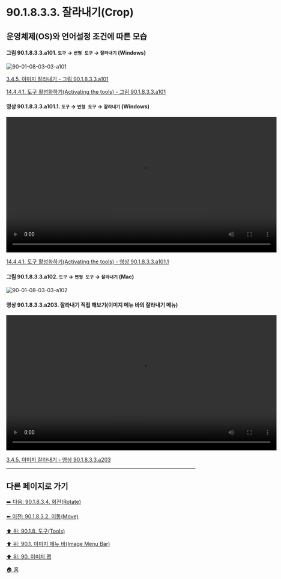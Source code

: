 # 90.1.8.3.3. 잘라내기(Crop)
## 운영체제(OS)와 언어설정 조건에 따른 모습

<a id="90-01-08-03-03-a101"></a>

#### 그림 90.1.8.3.3.a101. `도구` → `변형 도구` → `잘라내기` (Windows)
![90-01-08-03-03-a101](https://github.com/wonder13662/gimp/assets/15767104/df066931-8457-4197-befd-95356b2212cf)

[3.4.5. 이미지 잘라내기 - 그림 90.1.8.3.3.a101](./03-04-05-crop-an-image.md#90-01-08-03-03-a101)

[14.4.4.1. 도구 활성화하기(Activating the tools) - 그림 90.1.8.3.3.a101](./14-04-04-01-activating_the_tool.md#90-01-08-03-03-a101)

<a id="90-01-08-03-03-a101-01"></a>

#### 영상 90.1.8.3.3.a101.1. `도구` → `변형 도구` → `잘라내기` (Windows)
<video controls="controls" width="720" src="https://github.com/wonder13662/gimp/assets/15767104/450998ab-8527-4135-9f87-7c857ba53127"></video>

[14.4.4.1. 도구 활성화하기(Activating the tools) - 영상 90.1.8.3.3.a101.1](./14-04-04-01-activating_the_tool.md#90-01-08-03-03-a101-01)

<a id="90-01-08-03-03-a102"></a>

#### 그림 90.1.8.3.3.a102. `도구` → `변형 도구` → `잘라내기` (Mac)
![90-01-08-03-03-a102](https://github.com/wonder13662/gimp/assets/15767104/c4bae211-9f6b-44de-b199-adf1c0206c0d)

<a id="90-01-08-03-03-a203"></a>

#### 영상 90.1.8.3.3.a203. 잘라내기 직접 해보기(이미지 메뉴 바의 잘라내기 메뉴)
<video controls="controls" width="720" environment="MacOS:Sonoma 14.2.1 GIMP 2.10.36" src="https://github.com/wonder13662/gimp/assets/15767104/746c7197-2b70-4ae7-a9ef-134ea29961f5"></video>

[3.4.5. 이미지 잘라내기 - 영상 90.1.8.3.3.a203](./03-04-05-crop-an-image.md#90-01-08-03-03-a203)

***

## 다른 페이지로 가기

[➡️ 다음: 90.1.8.3.4. 회전(Rotate)](./90-01-08-03-04-rotate.md)

[⬅️ 이전: 90.1.8.3.2. 이동(Move)](./90-01-08-03-02-move.md)

[⬆️ 위: 90.1.8. 도구(Tools)](./90-01-08-00-tools.md)

[⬆️ 위: 90.1. 이미지 메뉴 바(Image Menu Bar)](./90-01-00-image-menu-bar.md)

[⬆️ 위: 90. 이미지 맵](./90-00-image-map.md)

[🏠 홈](./00-home.md)
